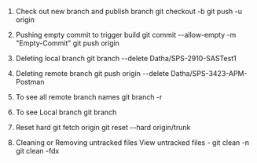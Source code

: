 1. Check out new branch and publish branch
git checkout -b <branch>
git push -u origin <branch>

1. Pushing empty commit to trigger build
git commit --allow-empty -m "Empty-Commit"
git push origin

1. Deleting local branch
git branch --delete Datha/SPS-2910-SASTest1

1. Deleting remote branch
git push origin --delete Datha/SPS-3423-APM-Postman

1. To see all remote branch names
git branch -r

1. To see Local branch
git branch

1. Reset hard
git fetch origin
git reset --hard origin/trunk

1. Cleaning or Removing untracked files
View untracked files - git clean -n
git clean -fdx
